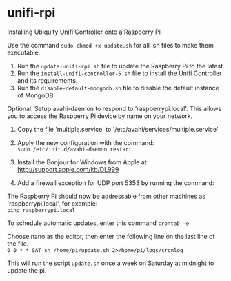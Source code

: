 # unifi-rpi
Installing Ubiquity Unifi Controller onto a Raspberry Pi

Use the command `sudo chmod +x update.sh` for all .sh files to make them executable.

1. Run the `update-unifi-rpi.sh` file to update the Raspberry Pi to the latest.
2. Run the `install-unifi-controller-5.sh` file to install the Unifi Controller and its requirements.
3. Run the `disable-default-mongodb.sh` file to disable the default instance of MongoDB.

Optional:
Setup avahi-daemon to respond to 'raspberrypi.local'.  This allows you to access the Raspberry Pi device by name on your network.

1. Copy the file 'multiple.service' to '/etc/avahi/services/multiple.service'
2. Apply the new configuration with the command:  
   `sudo /etc/init.d/avahi-daemon restart`
   
3. Install the Bonjour for Windows from Apple at: http://support.apple.com/kb/DL999
4. Add a firewall exception for UDP port 5353 by running the command: 

The Raspberry Pi should now be addressable from other machines as 'raspberrypi.local', for example:  
`ping raspberrypi.local`


To schedule automatic updates, enter this command
`crontab -e`

Choose nano as the editor, then enter the following line on the last line of the file.  
`0 0 * * SAT sh /home/pi/update.sh 2>/home/pi/logs/cronlog`

This will run the script `update.sh` once a week on Saturday at midnight to update the pi.
